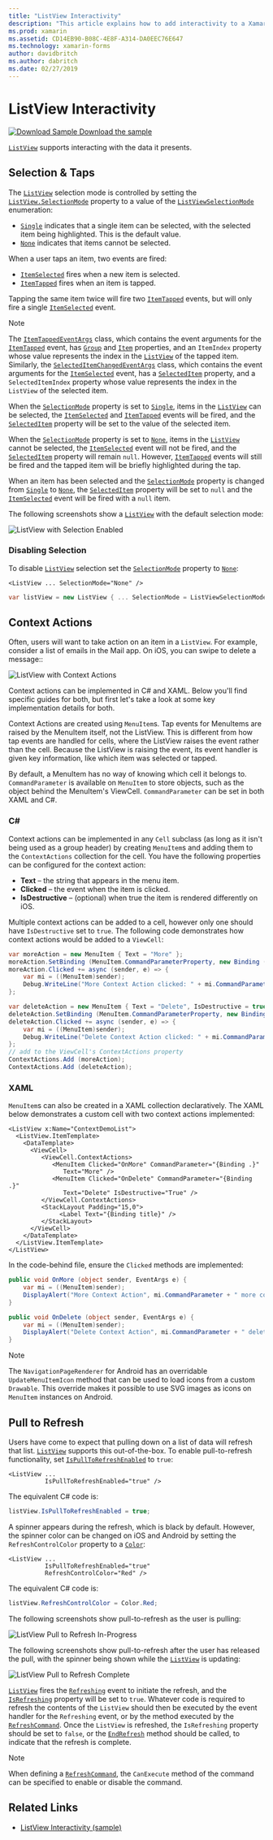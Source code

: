 ```yaml
---
title: "ListView Interactivity"
description: "This article explains how to add interactivity to a Xamarin.Forms ListView by implementing selections, context actions, and pull-to-refresh."
ms.prod: xamarin
ms.assetid: CD14EB90-B08C-4E8F-A314-DA0EEC76E647
ms.technology: xamarin-forms
author: davidbritch
ms.author: dabritch
ms.date: 02/27/2019
---
```


# ListView Interactivity

[![Download Sample](~/media/shared/download.png) Download the sample](https://docs.microsoft.com/samples/xamarin/xamarin-forms-samples/userinterface-listview-interactivity)

[`ListView`](xref:Xamarin.Forms.ListView) supports interacting with the data it presents.

<a name="selectiontaps" />

## Selection & Taps

The [`ListView`](xref:Xamarin.Forms.ListView) selection mode is controlled by setting the [`ListView.SelectionMode`](xref:Xamarin.Forms.ListView.SelectionMode) property to a value of the [`ListViewSelectionMode`](xref:Xamarin.Forms.ListViewSelectionMode) enumeration:

- [`Single`](xref:Xamarin.Forms.ListViewSelectionMode.Single) indicates that a single item can be selected, with the selected item being highlighted. This is the default value.
- [`None`](xref:Xamarin.Forms.ListViewSelectionMode.None) indicates that items cannot be selected.

When a user taps an item, two events are fired:

- [`ItemSelected`](xref:Xamarin.Forms.ListView.ItemSelected) fires when a new item is selected.
- [`ItemTapped`](xref:Xamarin.Forms.ListView.ItemTapped) fires when an item is tapped.

Tapping the same item twice will fire two [`ItemTapped`](xref:Xamarin.Forms.ListView.ItemTapped) events, but will only fire a single [`ItemSelected`](xref:Xamarin.Forms.ListView.ItemSelected) event.

> [!NOTE]
> The [`ItemTappedEventArgs`](xref:Xamarin.Forms.ItemTappedEventArgs) class, which contains the event arguments for the [`ItemTapped`](xref:Xamarin.Forms.ListView.ItemTapped) event, has [`Group`](xref:Xamarin.Forms.ItemTappedEventArgs.Group) and [`Item`](xref:Xamarin.Forms.ItemTappedEventArgs.Item) properties, and an `ItemIndex` property whose value represents the index in the [`ListView`](xref:Xamarin.Forms.ListView) of the tapped item. Similarly, the [`SelectedItemChangedEventArgs`](xref:Xamarin.Forms.SelectedItemChangedEventArgs) class, which contains the event arguments for the [`ItemSelected`](xref:Xamarin.Forms.ListView.ItemSelected) event, has a [`SelectedItem`](xref:Xamarin.Forms.SelectedItemChangedEventArgs.SelectedItem) property, and a `SelectedItemIndex` property whose value represents the index in the `ListView` of the selected item.

When the [`SelectionMode`](xref:Xamarin.Forms.ListView.SelectionMode) property is set to [`Single`](xref:Xamarin.Forms.ListViewSelectionMode.Single), items in the [`ListView`](xref:Xamarin.Forms.ListView) can be selected, the [`ItemSelected`](xref:Xamarin.Forms.ListView.ItemSelected) and [`ItemTapped`](xref:Xamarin.Forms.ListView.ItemTapped) events will be fired, and the [`SelectedItem`](xref:Xamarin.Forms.ListView.SelectedItem) property will be set to the value of the selected item.

When the [`SelectionMode`](xref:Xamarin.Forms.ListView.SelectionMode) property is set to [`None`](xref:Xamarin.Forms.ListViewSelectionMode.None), items in the [`ListView`](xref:Xamarin.Forms.ListView) cannot be selected, the [`ItemSelected`](xref:Xamarin.Forms.ListView.ItemSelected) event will not be fired, and the [`SelectedItem`](xref:Xamarin.Forms.ListView.SelectedItem) property will remain `null`. However, [`ItemTapped`](xref:Xamarin.Forms.ListView.ItemTapped) events will still be fired and the tapped item will be briefly highlighted during the tap.

When an item has been selected and the [`SelectionMode`](xref:Xamarin.Forms.ListView.SelectionMode) property is changed from [`Single`](xref:Xamarin.Forms.ListViewSelectionMode.Single) to [`None`](xref:Xamarin.Forms.ListViewSelectionMode.None), the [`SelectedItem`](xref:Xamarin.Forms.ListView.SelectedItem) property will be set to `null` and the [`ItemSelected`](xref:Xamarin.Forms.ListView.ItemSelected) event will be fired with a `null` item.

The following screenshots show a [`ListView`](xref:Xamarin.Forms.ListView) with the default selection mode:

![](interactivity-images/selection-default.png "ListView with Selection Enabled")

### Disabling Selection

To disable [`ListView`](xref:Xamarin.Forms.ListView) selection set the [`SelectionMode`](xref:Xamarin.Forms.ListView.SelectionMode) property to [`None`](xref:Xamarin.Forms.ListViewSelectionMode.None):

```xaml
<ListView ... SelectionMode="None" />
```

```csharp
var listView = new ListView { ... SelectionMode = ListViewSelectionMode.None };
```

<a name="Context_Actions" />

## Context Actions

Often, users will want to take action on an item in a `ListView`. For example, consider a list of emails in the Mail app. On iOS, you can swipe to delete a message::

![](interactivity-images/context-default.png "ListView with Context Actions")

Context actions can be implemented in C# and XAML. Below you'll find specific guides for both, but first let's take a look at some key implementation details for both.

Context Actions are created using `MenuItem`s. Tap events for MenuItems are raised by the MenuItem itself, not the ListView. This is different from how tap events are handled for cells, where the ListView raises the event rather than the cell. Because the ListView is raising the event, its event handler is given key information, like which item was selected or tapped.

By default, a MenuItem has no way of knowing which cell it belongs to. `CommandParameter` is available on `MenuItem` to store objects, such as the object behind the MenuItem's ViewCell. `CommandParameter` can be set in both XAML and C#.

### C#  

Context actions can be implemented in any `Cell` subclass (as long as it isn't being used as a group header) by creating `MenuItem`s and adding them to the `ContextActions` collection for the cell. You have the following properties can be configured for the context action:

* **Text** &ndash; the string that appears in the menu item.
* **Clicked** &ndash; the event when the item is clicked.
* **IsDestructive** &ndash; (optional) when true the item is
    rendered differently on iOS.

Multiple context actions can be added to a cell, however only one should have `IsDestructive` set to `true`. The following code demonstrates how context actions would be added to a `ViewCell`:

```csharp
var moreAction = new MenuItem { Text = "More" };
moreAction.SetBinding (MenuItem.CommandParameterProperty, new Binding ("."));
moreAction.Clicked += async (sender, e) => {
    var mi = ((MenuItem)sender);
    Debug.WriteLine("More Context Action clicked: " + mi.CommandParameter);
};

var deleteAction = new MenuItem { Text = "Delete", IsDestructive = true }; // red background
deleteAction.SetBinding (MenuItem.CommandParameterProperty, new Binding ("."));
deleteAction.Clicked += async (sender, e) => {
    var mi = ((MenuItem)sender);
    Debug.WriteLine("Delete Context Action clicked: " + mi.CommandParameter);
};
// add to the ViewCell's ContextActions property
ContextActions.Add (moreAction);
ContextActions.Add (deleteAction);
```

### XAML

`MenuItem`s can also be created in a XAML collection declaratively. The XAML below demonstrates a custom cell
    with two context actions implemented:

```xaml
<ListView x:Name="ContextDemoList">
  <ListView.ItemTemplate>
    <DataTemplate>
      <ViewCell>
         <ViewCell.ContextActions>
            <MenuItem Clicked="OnMore" CommandParameter="{Binding .}"
               Text="More" />
            <MenuItem Clicked="OnDelete" CommandParameter="{Binding .}"
               Text="Delete" IsDestructive="True" />
         </ViewCell.ContextActions>
         <StackLayout Padding="15,0">
              <Label Text="{Binding title}" />
         </StackLayout>
      </ViewCell>
    </DataTemplate>
  </ListView.ItemTemplate>
</ListView>
```

In the code-behind file, ensure the `Clicked` methods are implemented:

```csharp
public void OnMore (object sender, EventArgs e) {
    var mi = ((MenuItem)sender);
    DisplayAlert("More Context Action", mi.CommandParameter + " more context action", "OK");
}

public void OnDelete (object sender, EventArgs e) {
    var mi = ((MenuItem)sender);
    DisplayAlert("Delete Context Action", mi.CommandParameter + " delete context action", "OK");
}
```

> [!NOTE]
> The `NavigationPageRenderer` for Android has an overridable `UpdateMenuItemIcon` method that can be used to load icons from a custom `Drawable`. This override makes it possible to use SVG images as icons on `MenuItem` instances on Android.

<a name="Pull_to_Refresh" />

## Pull to Refresh

Users have come to expect that pulling down on a list of data will refresh that list. [`ListView`](xref:Xamarin.Forms.ListView) supports this out-of-the-box. To enable pull-to-refresh functionality, set [`IsPullToRefreshEnabled`](xref:Xamarin.Forms.ListView.IsPullToRefreshEnabled) to `true`:

```xaml
<ListView ...
          IsPullToRefreshEnabled="true" />
```

The equivalent C# code is:

```csharp
listView.IsPullToRefreshEnabled = true;
```

A spinner appears during the refresh, which is black by default. However, the spinner color can be changed on iOS and Android by setting the `RefreshControlColor` property to a [`Color`](xref:Xamarin.Forms.Color):

```xaml
<ListView ...
          IsPullToRefreshEnabled="true"
          RefreshControlColor="Red" />
```

The equivalent C# code is:

```csharp
listView.RefreshControlColor = Color.Red;
```

The following screenshots show pull-to-refresh as the user is pulling:

![](interactivity-images/refresh-start.png "ListView Pull to Refresh In-Progress")

The following screenshots show pull-to-refresh after the user has released the pull, with the spinner being shown while the [`ListView`](xref:Xamarin.Forms.ListView) is updating:

![](interactivity-images/refresh-in-progress.png "ListView Pull to Refresh Complete")

[`ListView`](xref:Xamarin.Forms.ListView) fires the [`Refreshing`](xref:Xamarin.Forms.ListView.Refreshing) event to initiate the refresh, and the [`IsRefreshing`](xref:Xamarin.Forms.ListView.IsRefreshing) property will be set to `true`. Whatever code is required to refresh the contents of the `ListView` should then be executed by the event handler for the `Refreshing` event, or by the method executed by the [`RefreshCommand`](xref:Xamarin.Forms.ListView.RefreshCommand). Once the `ListView` is refreshed, the `IsRefreshing` property should be set to `false`, or the [`EndRefresh`](xref:Xamarin.Forms.ListView.EndRefresh) method should be called, to indicate that the refresh is complete.

> [!NOTE]
> When defining a [`RefreshCommand`](xref:Xamarin.Forms.ListView.RefreshCommand), the `CanExecute` method of the command can be specified to enable or disable the command.

## Related Links

- [ListView Interactivity (sample)](https://docs.microsoft.com/samples/xamarin/xamarin-forms-samples/userinterface-listview-interactivity)
